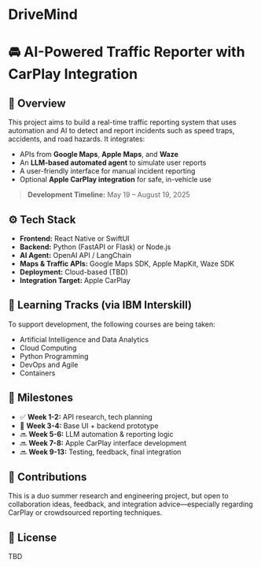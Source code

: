 # DriveMind
# 🚘 AI-Powered Traffic Reporter with CarPlay Integration

## 📍 Overview
This project aims to build a real-time traffic reporting system that uses automation and AI to detect and report incidents such as speed traps, accidents, and road hazards. It integrates:
- APIs from **Google Maps**, **Apple Maps**, and **Waze**
- An **LLM-based automated agent** to simulate user reports
- A user-friendly interface for manual incident reporting
- Optional **Apple CarPlay integration** for safe, in-vehicle use

> **Development Timeline:** May 19 – August 19, 2025

## ⚙️ Tech Stack
- **Frontend:** React Native or SwiftUI
- **Backend:** Python (FastAPI or Flask) or Node.js
- **AI Agent:** OpenAI API / LangChain
- **Maps & Traffic APIs:** Google Maps SDK, Apple MapKit, Waze SDK
- **Deployment:** Cloud-based (TBD)
- **Integration Target:** Apple CarPlay

## 🧠 Learning Tracks (via IBM Interskill)
To support development, the following courses are being taken:
- Artificial Intelligence and Data Analytics
- Cloud Computing
- Python Programming
- DevOps and Agile
- Containers

## 🚧 Milestones
- ✅ **Week 1-2:** API research, tech planning
- 🚧 **Week 3-4:** Base UI + backend prototype
- 🔜 **Week 5-6:** LLM automation & reporting logic
- 🔜 **Week 7-8:** Apple CarPlay interface development
- 🔜 **Week 9-13:** Testing, feedback, final integration

## 🙌 Contributions
This is a duo summer research and engineering project, but open to collaboration ideas, feedback, and integration advice—especially regarding CarPlay or crowdsourced reporting techniques.

## 📄 License
TBD
